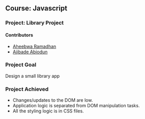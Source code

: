 
## Course: Javascript
### Project: Library Project

#### Contributors
* [Aheebwa Ramadhan](https://github.com/raheebwa)
* [Ajibade Abiodun](https://github.com/Tripple-A)

### Project Goal
Design a small library app 

### Project Achieved
* Changes/updates to the DOM are low.
* Application logic is separated from DOM manipulation tasks.
* All the styling logic is in CSS files.